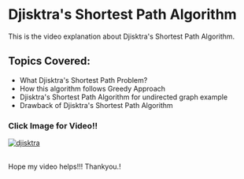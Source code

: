 # Djisktra's Shortest Path Algorithm
This is the video explanation about Djisktra's Shortest Path Algorithm.
## Topics Covered:
- What  Djisktra's Shortest Path Problem?
- How this algorithm follows Greedy Approach
- Djisktra's Shortest Path Algorithm for undirected graph example
- Drawback of Djisktra's Shortest Path Algorithm
    

### Click Image for Video!!
[![djisktra](https://user-images.githubusercontent.com/56475512/141038756-ca098dd9-1283-4914-a861-20e2f85cd910.png)
](https://drive.google.com/file/d/1kiaHHF3jO8g36I52bIZXXH_vNZsdQy8i/view?usp=sharing)


<br>
Hope my video helps!!! Thankyou.!
